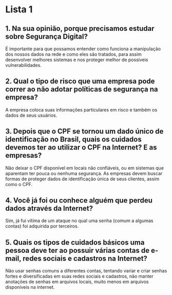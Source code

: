 # Lista 1

## 1. Na sua opinião, porque precisamos estudar sobre Segurança Digital? 

É importante para que possamos entender como funciona a manipulação dos nossos dados na rede e como eles são tratados, para assim desenvolver melhores sistemas e nos proteger melhor de possíveis vulnerabilidades.

## 2. Qual o tipo de risco que uma empresa pode correr ao não adotar políticas de segurança na empresa?

A empresa coloca suas informações particulares em risco e também os dados de seus usuários.

## 3. Depois que o CPF se tornou um dado único de identificação no Brasil, quais os cuidados devemos ter ao utilizar o CPF na Internet? E as empresas?

Não deixar o CPF disponível em locais não confiáveis, ou em sistemas que aparentam ter pouca ou nenhuma segurança. As empresas devem buscar formas de proteger dados de identificação única de seus clientes, assim como o CPF.

## 4. Você já foi ou conhece alguém que perdeu dados através da Internet?

Sim, já fui vítima de um ataque no qual uma senha (comum a algumas contas) foi adquirida por terceiros. 

## 5. Quais os tipos de cuidados básicos uma pessoa deve ter ao possuir várias contas de e-mail, redes sociais e cadastros na Internet?

Não usar senhas comuns a diferentes contas, tentando variar e criar senhas fortes e diversificadas em suas redes sociais e cadastros, não manter anotações de senhas em arquivos locais, muito menos em arquivos disponíveis na internet.
